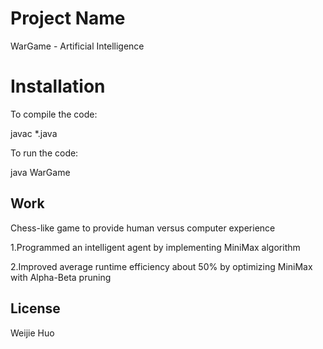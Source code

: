 # Project Name

WarGame - Artificial Intelligence 

# Installation

To compile the code:

javac *.java

To run the code:

java WarGame

## Work

Chess-like game to provide human versus computer experience

1.Programmed an intelligent agent by implementing MiniMax algorithm

2.Improved average runtime efficiency about 50% by optimizing MiniMax with Alpha-Beta pruning

## License

Weijie Huo